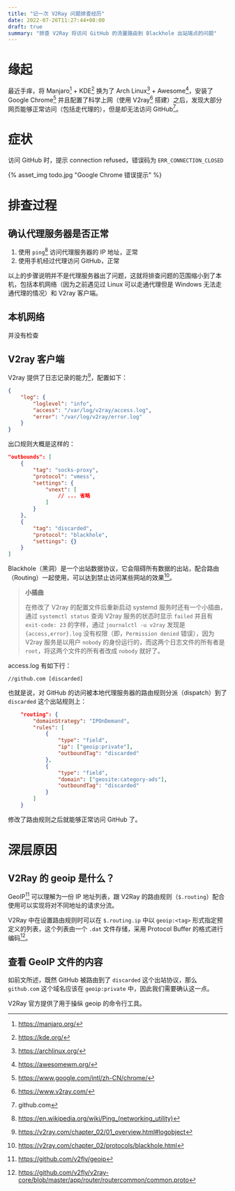 ```yaml
---
title: "记一次 V2Ray 问题排查经历"
date: 2022-07-26T11:27:44+08:00
draft: true
summary: "排查 V2Ray 将访问 GitHub 的流量路由到 Blackhole 出站端点的问题"
---
```


# 缘起

最近手痒，将 Manjaro[^manjaro] + KDE[^kde] 换为了 Arch Linux[^arch-linux] + Awesome[^awesome-wm]，安装了 Google Chrome[^google-chrome] 并且配置了科学上网（使用 V2ray[^v2ray] 搭建）之后，发现大部分网页能够正常访问（包括走代理的），但是却无法访问 GitHub[^github]。

# 症状

访问 GitHub 时，提示 connection refused，错误码为 `ERR_CONNECTION_CLOSED`

{% asset_img todo.jpg "Google Chrome 错误提示" %}

# 排查过程

## 确认代理服务器是否正常

1. 使用 `ping`[^ping] 访问代理服务器的 IP 地址，正常
2. 使用手机经过代理访问 GitHub，正常

以上的步骤说明并不是代理服务器出了问题，这就将排查问题的范围缩小到了本机，包括本机网络（因为之前遇见过 Linux 可以走通代理但是 Windows 无法走通代理的情况）和 V2ray 客户端。

## 本机网络

并没有检查

## V2ray 客户端

V2ray 提供了日志记录的能力[^v2ray-logging-config]，配置如下：

```json
{
    "log": {
        "loglevel": "info",
        "access": "/var/log/v2ray/access.log",
        "error": "/var/log/v2ray/error.log"
    }
}
```

出口规则大概是这样的：

```json
"outbounds": [
    {
        "tag": "socks-proxy",
        "protocol": "vmess",
        "settings": {
            "vnext": [
                // ... 省略
            ]
        }
    },
    {
        "tag": "discarded",
        "protocol": "blackhole",
        "settings": {}
    }
]
```

Blackhole（黑洞）是一个出站数据协议，它会阻碍所有数据的出站，配合路由（Routing）一起使用，可以达到禁止访问某些网站的效果[^v2ray-protocol-blackhole]。

> **小插曲**
> 
> 在修改了 V2ray 的配置文件后重新启动 systemd 服务时还有一个小插曲，通过 `systemctl status` 查询 V2ray 服务的状态时显示 `failed` 并且有 `exit-code: 23` 的字样，通过 `journalctl -u v2ray` 发现是 `{access,error}.log` 没有权限（即，`Permission denied` 错误），因为 V2ray 服务是以用户 `nobody` 的身份运行的，而这两个日志文件的所有者是 `root`，将这两个文件的所有者改成 `nobody` 就好了。

access.log 有如下行：

```plaintext
//github.com [discarded]
```

也就是说，对 GitHub 的访问被本地代理服务器的路由规则分派（dispatch）到了 `discarded` 这个出站规则上：

<a id="v2ray-routing-config" />

```json
    "routing": {
        "domainStrategy": "IPOnDemand",
        "rules": [
            {
                "type": "field",
                "ip": ["geoip:private"],
                "outboundTag": "discarded"
            },
            {
                "type": "field",
                "domain": ["geosite:category-ads"],
                "outboundTag": "discarded"
            }
        ]
    }
```

修改了路由规则之后就能够正常访问 GitHub 了。

# 深层原因

## V2Ray 的 geoip 是什么？

GeoIP[^v2ray-geoip] 可以理解为一份 IP 地址列表，跟 V2Ray 的路由规则（`$.routing`）配合使用可以实现将对不同地址的请求分流。

V2Ray 中在设置路由规则时可以在 `$.routing.ip` 中以 `geoip:<tag>` 形式指定预定义的列表，这个列表由一个 `.dat` 文件存储，采用 Protocol Buffer 的格式进行编码[^v2ray-geoip-encoding]。

## 查看 GeoIP 文件的内容

如<a name="v2ray-routing-config">前文</a>所述，既然 GitHub 被路由到了 `discarded` 这个出站协议，那么 `github.com` 这个域名应该在 `geoip:private` 中，因此我们需要确认这一点。

V2Ray 官方提供了用于操纵 geoip 的命令行工具。

[^manjaro]: https://manjaro.org/

[^kde]: https://kde.org/

[^arch-linux]: https://archlinux.org/

[^awesome-wm]: https://awesomewm.org/

[^google-chrome]: https://www.google.com/intl/zh-CN/chrome/

[^v2ray]: https://www.v2ray.com/

[^github]: github.com

[^ping]: https://en.wikipedia.org/wiki/Ping_(networking_utility)

[^v2ray-logging-config]: https://v2ray.com/chapter_02/01_overview.html#logobject

[^v2ray-protocol-blackhole]: https://v2ray.com/chapter_02/protocols/blackhole.html

[^v2ray-geoip]: https://github.com/v2fly/geoip

[^v2ray-geoip-encoding]: https://github.com/v2fly/v2ray-core/blob/master/app/router/routercommon/common.proto